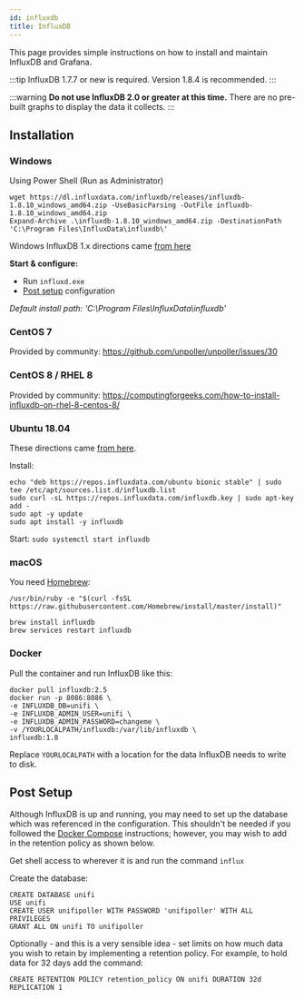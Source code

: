 ```yaml
---
id: influxdb
title: InfluxDB
---
```


This page provides simple instructions on how to install and maintain InfluxDB and Grafana.

:::tip
InfluxDB 1.7.7 or new is required. Version 1.8.4 is recommended.
:::

:::warning
**Do not use InfluxDB 2.0 or greater at this time.**
There are no pre-built graphs to display the data it collects.
:::

## Installation

### Windows

Using Power Shell (Run as Administrator)
```shell
wget https://dl.influxdata.com/influxdb/releases/influxdb-1.8.10_windows_amd64.zip -UseBasicParsing -OutFile influxdb-1.8.10_windows_amd64.zip
Expand-Archive .\influxdb-1.8.10_windows_amd64.zip -DestinationPath 'C:\Program Files\InfluxData\influxdb\'
```
Windows InfluxDB 1.x directions came [from here](https://portal.influxdata.com/downloads/)

**Start & configure:**
- Run `influxd.exe`
- [Post setup](influxdb.md#post-setup) configuration

*Default install path: 'C:\Program Files\InfluxData\influxdb\'*


### CentOS 7

Provided by community: https://github.com/unpoller/unpoller/issues/30

### CentOS 8 / RHEL 8

Provided by community: https://computingforgeeks.com/how-to-install-influxdb-on-rhel-8-centos-8/

### Ubuntu 18.04

These directions came [from here](https://github.com/unpoller/unpoller/issues/26).

Install:

```shell
echo "deb https://repos.influxdata.com/ubuntu bionic stable" | sudo tee /etc/apt/sources.list.d/influxdb.list
sudo curl -sL https://repos.influxdata.com/influxdb.key | sudo apt-key add -
sudo apt -y update
sudo apt install -y influxdb
```

Start: `sudo systemctl start influxdb`

### macOS

You need [Homebrew](https://brew.sh):

```shell
/usr/bin/ruby -e "$(curl -fsSL https://raw.githubusercontent.com/Homebrew/install/master/install)"
```
```shell
brew install influxdb
brew services restart influxdb
```

### Docker

Pull the container and run InfluxDB like this:

```shell
docker pull influxdb:2.5
docker run -p 8086:8086 \
-e INFLUXDB_DB=unifi \
-e INFLUXDB_ADMIN_USER=unifi \
-e INFLUXDB_ADMIN_PASSWORD=changeme \
-v /YOURLOCALPATH/influxdb:/var/lib/influxdb \
influxdb:1.8
```

Replace `YOURLOCALPATH` with a location for the data InfluxDB needs to write to disk.

## Post Setup

Although InfluxDB is up and running, you may need to set up the database which was referenced in the configuration.
This shouldn't be needed if you followed the [Docker Compose](../install/dockercompose) instructions;
however, you may wish to add in the retention policy as shown below.

Get shell access to wherever it is and run the command `influx`

Create the database:

```none
CREATE DATABASE unifi
USE unifi
CREATE USER unifipoller WITH PASSWORD 'unifipoller' WITH ALL PRIVILEGES
GRANT ALL ON unifi TO unifipoller
```

Optionally - and this is a very sensible idea - set limits on how much data you wish to retain
by implementing a retention policy. For example, to hold data for 32 days add the command:

```none
CREATE RETENTION POLICY retention_policy ON unifi DURATION 32d REPLICATION 1
```
